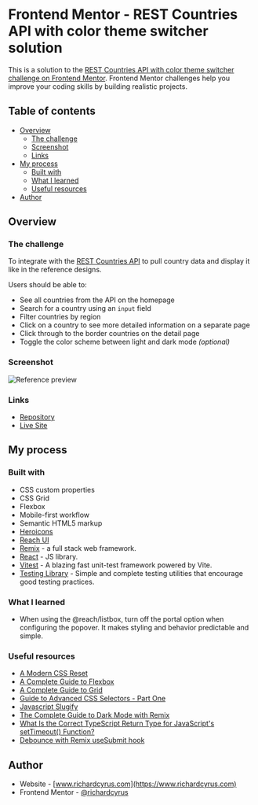 # Frontend Mentor - REST Countries API with color theme switcher solution

This is a solution to the [REST Countries API with color theme switcher challenge on Frontend Mentor](https://www.frontendmentor.io/challenges/rest-countries-api-with-color-theme-switcher-5cacc469fec04111f7b848ca). Frontend Mentor challenges help you improve your coding skills by building realistic projects.

## Table of contents

- [Overview](#overview)
  - [The challenge](#the-challenge)
  - [Screenshot](#screenshot)
  - [Links](#links)
- [My process](#my-process)
  - [Built with](#built-with)
  - [What I learned](#what-i-learned)
  - [Useful resources](#useful-resources)
- [Author](#author)

## Overview

### The challenge

To integrate with the [REST Countries API](https://restcountries.com/) to pull country data and display it like in the reference designs.

Users should be able to:

- See all countries from the API on the homepage
- Search for a country using an `input` field
- Filter countries by region
- Click on a country to see more detailed information on a separate page
- Click through to the border countries on the detail page
- Toggle the color scheme between light and dark mode _(optional)_

### Screenshot

![Reference preview](./design/reference/desktop-preview.jpg)

### Links

- [Repository](https://github.com/richardcyrus/fm-rmx-rest-countries-api-app)
- [Live Site](https://fm-rmx-rest-countries-api-app.vercel.app/)

## My process

### Built with

- CSS custom properties
- CSS Grid
- Flexbox
- Mobile-first workflow
- Semantic HTML5 markup
- [Heroicons](https://heroicons.com)
- [Reach UI](https://reach.tech/)
- [Remix](https://remix.run/) - a full stack web framework.
- [React](https://reactjs.org/) - JS library.
- [Vitest](https://vitest.dev) - A blazing fast unit-test framework powered by Vite.
- [Testing Library](https://testing-library.com) - Simple and complete testing utilities that encourage good testing practices.

### What I learned

- When using the @reach/listbox, turn off the portal option when configuring the popover. It makes styling and behavior predictable and simple.

### Useful resources

- [A Modern CSS Reset](https://piccalil.li/blog/a-modern-css-reset/)
- [A Complete Guide to Flexbox](https://css-tricks.com/snippets/css/a-guide-to-flexbox/)
- [A Complete Guide to Grid](https://css-tricks.com/snippets/css/complete-guide-grid/)
- [Guide to Advanced CSS Selectors - Part One](https://moderncss.dev/guide-to-advanced-css-selectors-part-one/#attribute-selector)
- [Javascript Slugify](https://gist.github.com/mathewbyrne/1280286)
- [The Complete Guide to Dark Mode with Remix](https://www.mattstobbs.com/remix-dark-mode/)
- [What Is the Correct TypeScript Return Type for JavaScript's setTimeout() Function?](https://www.designcise.com/web/tutorial/what-is-the-correct-typescript-return-type-for-javascripts-settimeout-function)
- [Debounce with Remix useSubmit hook](https://discord.com/channels/770287896669978684/770287896669978687/981676677102985306)

## Author

- Website - [www.richardcyrus.com](https://www.richardcyrus.com)
- Frontend Mentor - [@richardcyrus](https://www.frontendmentor.io/profile/richardcyrus)
